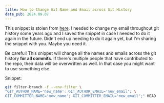 ```yaml
---
title: How to Change Git Name and Email across Git History
date_pub: 2024.09.07
---
```


This snippet is stolen from [here](https://stackoverflow.com/questions/750172/how-do-i-change-the-author-and-committer-name-email-for-multiple-commits#answer-750191).
I needed to change my email throughout git history some years ago and I saved the snippet in case I needed to do it again in the future.
Didn't end up needing to do it again yet, but I'm sharing the snippet with you. Maybe you need it.

Be careful! This snippet will change all the names and emails across the git history **for all commits**. If there's multiple people that have contributed to the repo, their data will be overwritten as well. In that case you might want to use something else.

Snippet:

```sh
git filter-branch -f --env-filter \
"GIT_AUTHOR_NAME='new_name'; GIT_AUTHOR_EMAIL='new_email'; \
GIT_COMMITTER_NAME='new_name'; GIT_COMMITTER_EMAIL='new_email';" HEAD
```
